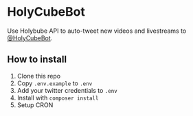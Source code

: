 # HolyCubeBot

Use Holybube API to auto-tweet new videos and livestreams to [@HolyCubeBot](https://twitter.com/HolyCubeBot).

## How to install

1. Clone this repo
2. Copy `.env.example` to `.env`
3. Add your twitter credentials to `.env`
4. Install with `composer install`
5. Setup CRON
